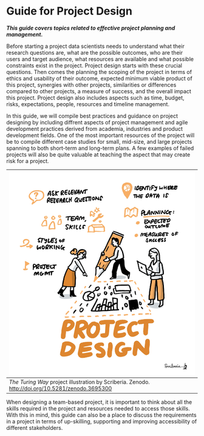 # Guide for Project Design

***This guide covers topics related to effective project planning and management.***


Before starting a project data scientists needs to understand what their research questions are, what are the possible outcomes, who are their users and target audience, what resources are available and what possible constraints exist in the project. 
Project design starts with these crucial questions.
Then comes the planning the scoping of the project in terms of ethics and usability of their outcome, expected minimum viable product of this project, synergies with other projects, similarities or differences compared to other projects, a measure of success, and the overall impact this project.
Project design also includes aspects such as time, budget, risks, expectations, people, resources and timeline management.

In this guide, we will compile best practices and guidance on project designing by including diffrent aspects of project management and agile development practices derived from academia, industries and product development fields. 
One of the most important resources of the project will be to compile different case studies for small, mid-size, and large projects spanning to both short-term and long-term plans. 
A few examples of failed projects will also be quite valuable at teaching the aspect that may create risk for a project.

| ![A group of people collaboratively developing a project plan by writing on a giant canvas with a giant pencil to signify its importance in our work](../figures/project-design.jpg) |
| ---------------|
| _The Turing Way_ project illustration by Scriberia. Zenodo. http://doi.org/10.5281/zenodo.3695300 |

When designing a team-based project, it is important to think about all the skills required in the project and resources needed to access those skills.
With this in mind, this guide can also be a place to discuss the requirements in a project in terms of up-skilling, supporting and improving accessibility of different stakeholders. 
